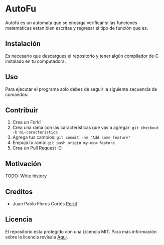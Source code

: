 # AutoFu
Autofu es un automata que se encarga verificar si las funciones matemáticas estan bien escritas y regresar el tipo de función que es.

## Instalación
Es necesario que descargues el repositorio y tener algún compilador de C instalado en tu computadora. 

## Uso
Para ejecutar el programa solo debes de seguir la siguiente secuencia de comandos:


## Contribuir
1. Crea un Fork!
2. Crea una rama con las caracteristicas que vas a agregar: `git checkout -b mi-caracteristica`
3. Agrega tus cambios: `git commit -am 'Add some feature'`
4. Empuja tu rama: `git push origin my-new-feature`
5. Crea un Pull Request :D

## Motivación

TODO: Write history

## Creditos

* Juan Pablo Flores Cortés [Perfil](https://github.com/juanpflores)

## Licencia
El repositorio esta protegido con una Licencia MIT. Para más información sobre la licencia revísala [Aqui](https://github.com/juanpflores/AutoFu/blob/master/LICENSE).
